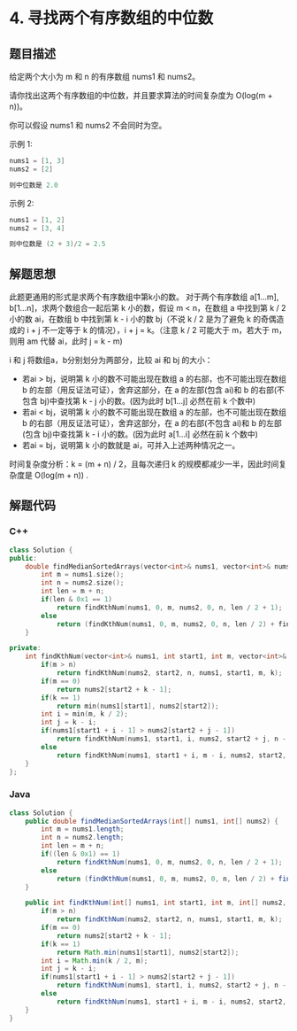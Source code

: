 # 4. 寻找两个有序数组的中位数

## 题目描述

给定两个大小为 m 和 n 的有序数组 nums1 和 nums2。

请你找出这两个有序数组的中位数，并且要求算法的时间复杂度为 O(log(m + n))。

你可以假设 nums1 和 nums2 不会同时为空。

示例 1:
```java
nums1 = [1, 3]
nums2 = [2]

则中位数是 2.0
```
示例 2:
```java
nums1 = [1, 2]
nums2 = [3, 4]

则中位数是 (2 + 3)/2 = 2.5
```

## 解题思想

此题更通用的形式是求两个有序数组中第k小的数。
对于两个有序数组 a[1…m], b[1…n]，求两个数组合一起后第 k 小的数，假设 m < n，在数组 a 中找到第 k / 2 小的数 ai，在数组 b 中找到第 k - i 小的数 bj（不说 k / 2 是为了避免 k 的奇偶造成的 i + j 不一定等于 k 的情况），i + j = k。（注意 k / 2 可能大于 m，若大于 m，则用 am 代替 ai，此时 j = k - m)

i 和 j 将数组a，b分别划分为两部分，比较 ai 和 bj 的大小：

* 若ai > bj，说明第 k 小的数不可能出现在数组 a 的右部，也不可能出现在数组 b 的左部（用反证法可证），舍弃这部分，在 a 的左部(包含 ai)和 b 的右部(不包含 bj)中查找第 k - j 小的数。(因为此时 b[1…j] 必然在前 k 个数中)
* 若ai < bj，说明第 k 小的数不可能出现在数组 a 的左部，也不可能出现在数组 b 的右部（用反证法可证），舍弃这部分，在 a 的右部(不包含 ai)和 b 的左部(包含 bj)中查找第 k - i 小的数。(因为此时 a[1…i] 必然在前 k 个数中)
* 若ai = bj，说明第 k 小的数就是 ai，可并入上述两种情况之一。

时间复杂度分析：k = (m + n) / 2，且每次递归 k 的规模都减少一半，因此时间复杂度是 O(log(m + n)) .

## 解题代码

### C++

```cpp
class Solution {
public:
    double findMedianSortedArrays(vector<int>& nums1, vector<int>& nums2) {
        int m = nums1.size();
        int n = nums2.size();
        int len = m + n;
        if(len & 0x1 == 1)
            return findKthNum(nums1, 0, m, nums2, 0, n, len / 2 + 1);
        else
            return (findKthNum(nums1, 0, m, nums2, 0, n, len / 2) + findKthNum(nums1, 0, m, nums2, 0, n, len / 2 + 1)) / 2.0;
    }

private:
    int findKthNum(vector<int>& nums1, int start1, int m, vector<int>& nums2, int start2, int n, int k){
        if(m > n)
            return findKthNum(nums2, start2, n, nums1, start1, m, k);
        if(m == 0)
            return nums2[start2 + k - 1];
        if(k == 1)
            return min(nums1[start1], nums2[start2]);
        int i = min(m, k / 2);
        int j = k - i;
        if(nums1[start1 + i - 1] > nums2[start2 + j - 1])
            return findKthNum(nums1, start1, i, nums2, start2 + j, n - j, k - j);
        else
            return findKthNum(nums1, start1 + i, m - i, nums2, start2, j, k - i);
    }
};
```

### Java

```java
class Solution {
    public double findMedianSortedArrays(int[] nums1, int[] nums2) {
        int m = nums1.length;
        int n = nums2.length;
        int len = m + n;
        if((len & 0x1) == 1)
            return findKthNum(nums1, 0, m, nums2, 0, n, len / 2 + 1);
        else
            return (findKthNum(nums1, 0, m, nums2, 0, n, len / 2) + findKthNum(nums1, 0, m, nums2, 0, n, len / 2 + 1)) / 2.0;
    }

    public int findKthNum(int[] nums1, int start1, int m, int[] nums2, int start2, int n, int k) {
        if(m > n)
            return findKthNum(nums2, start2, n, nums1, start1, m, k);
        if(m == 0)
            return nums2[start2 + k - 1];
        if(k == 1)
            return Math.min(nums1[start1], nums2[start2]);
        int i = Math.min(k / 2, m);
        int j = k - i;
        if(nums1[start1 + i - 1] > nums2[start2 + j - 1])
            return findKthNum(nums1, start1, i, nums2, start2 + j, n - j, k - j);
        else
            return findKthNum(nums1, start1 + i, m - i, nums2, start2, j, k - i);
    }
}
```
